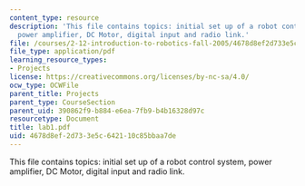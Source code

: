 ```yaml
---
content_type: resource
description: 'This file contains topics: initial set up of a robot control system,
  power amplifier, DC Motor, digital input and radio link.'
file: /courses/2-12-introduction-to-robotics-fall-2005/4678d8ef2d733e5c642110c85bbaa7de_lab1.pdf
file_type: application/pdf
learning_resource_types:
- Projects
license: https://creativecommons.org/licenses/by-nc-sa/4.0/
ocw_type: OCWFile
parent_title: Projects
parent_type: CourseSection
parent_uid: 390862f9-b884-e6ea-7fb9-b4b16328d97c
resourcetype: Document
title: lab1.pdf
uid: 4678d8ef-2d73-3e5c-6421-10c85bbaa7de
---
```

This file contains topics: initial set up of a robot control system, power amplifier, DC Motor, digital input and radio link.